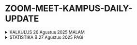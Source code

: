 # ZOOM-MEET-KAMPUS-DAILY-UPDATE

<details>
  <summary>KALKULUS 26 Agustus 2025 MALAM</summary>
  
  Halo, teman-teman praktikan! 👋

  Kita akan melaksanakan Pertemuan Pertama Mata Kuliah Kalkulus Semester Ganjil 2025.

  🗓 **Tanggal**: Selasa, 26 Agustus 2025  
  🕣 **Waktu**: 19.30 WIB  
  📍 **Tempat**: Google Meet  
  🔗 **Link** : check grup

  Untuk seluruh praktikan **DIWAJIBKAN HADIR** secara tepat waktu ya.

  Terima kasih 🙌🤩  
  *Wassalamu'alaikum Warahmatullahi Wabarokatuh*
</details>

<details>
  <summary>STATISTIKA B 27 Agustus 2025 PAGI</summary>
  
  📊 **[ANNOUNCEMENT]** 📊

  Assalamu'alaikum Wr. Wb.  
  Selamat siang semuanya! 👋🏻  
  Kami mau infoin nih, kalau pertemuan responsi kita akan dimulai pada minggu ini 🤠

  Pada Pertemuan 1 ini kelas A dan B akan digabung, pertemuan dilaksanakan pada:  
  🗓️ **Tanggal**: Rabu, 27 Agustus 2025  
  ⏰ **Waktu**: 09.15 - 10.55  
  🔗 **Link**: Menyusul  

  See you soon! 🤩
</details>
